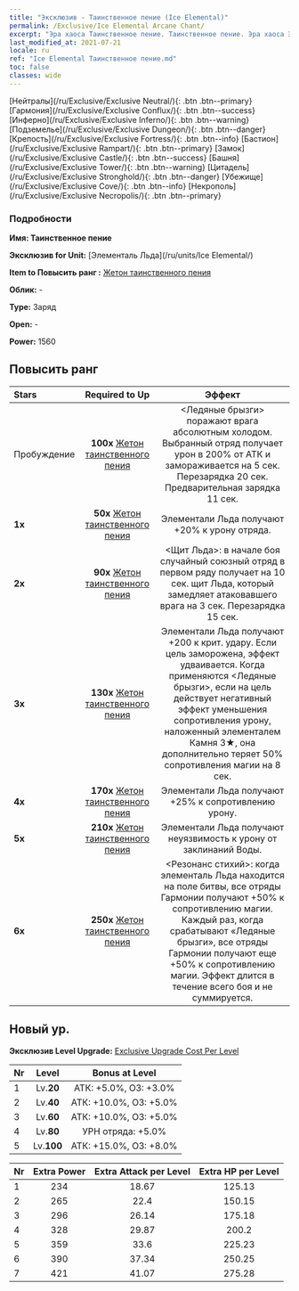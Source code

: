 ```yaml
---
title: "Эксклюзив - Таинственное пение (Ice Elemental)"
permalink: /Exclusive/Ice Elemental Arcane Chant/
excerpt: "Эра хаоса Таинственное пение. Таинственное пение. Эра хаоса Эксклюзив Таинственное пение. Элементаль Льда Эксклюзив."
last_modified_at: 2021-07-21
locale: ru
ref: "Ice Elemental Таинственное пение.md"
toc: false
classes: wide
---
```

 [Нейтралы](/ru/Exclusive/Exclusive Neutral/){: .btn .btn--primary} [Гармония](/ru/Exclusive/Exclusive Conflux/){: .btn .btn--success} [Инферно](/ru/Exclusive/Exclusive Inferno/){: .btn .btn--warning} [Подземелье](/ru/Exclusive/Exclusive Dungeon/){: .btn .btn--danger} [Крепость](/ru/Exclusive/Exclusive Fortress/){: .btn .btn--info} [Бастион](/ru/Exclusive/Exclusive Rampart/){: .btn .btn--primary} [Замок](/ru/Exclusive/Exclusive Castle/){: .btn .btn--success} [Башня](/ru/Exclusive/Exclusive Tower/){: .btn .btn--warning} [Цитадель](/ru/Exclusive/Exclusive Stronghold/){: .btn .btn--danger} [Убежище](/ru/Exclusive/Exclusive Cove/){: .btn .btn--info} [Некрополь](/ru/Exclusive/Exclusive Necropolis/){: .btn .btn--primary} 

### Подробности
 **Имя: Таинственное пение** 

 **Эксклюзив for Unit:** [Элементаль Льда](/ru/units/Ice Elemental/) 

 **Item to Повысить ранг :** [Жетон таинственного пения](/ItemsRU/con_915/)

 **Облик:** -

 **Type:** Заряд

 **Open:** -

 **Power:** 1560

## Повысить ранг 

  |     Stars    |  Required to Up | Эффект |
  |:-------------|:---------------:|:---------------:|
  |  Пробуждение  | **100x** [Жетон таинственного пения](/ItemsRU/con_915/) | <Ледяные брызги> поражают врага абсолютным холодом. Выбранный отряд получает урон в 200% от АТК и замораживается на 5 сек. Перезарядка 20 сек. Предварительная зарядка 11 сек. |
  | **1x** <i class="fas fa-star"/> | **50x** [Жетон таинственного пения](/ItemsRU/con_915/) | Элементали Льда получают +20% к урону отряда. |
  | **2x** <i class="fas fa-star"/> | **90x** [Жетон таинственного пения](/ItemsRU/con_915/) | <Щит Льда>: в начале боя случайный союзный отряд в первом ряду получает на 10 сек. щит Льда, который замедляет атаковавшего врага на 3 сек. Перезарядка 15 сек. |
  | **3x** <i class="fas fa-star"/> | **130x** [Жетон таинственного пения](/ItemsRU/con_915/) | Элементали Льда получают +200 к крит. удару. Если цель заморожена, эффект удваивается. Когда применяются <Ледяные брызги>, если на цель действует негативный эффект уменьшения сопротивления урону, наложенный элементалем Камня 3★, она дополнительно теряет 50% сопротивления магии на 8 сек. |
  | **4x** <i class="fas fa-star"/> | **170x** [Жетон таинственного пения](/ItemsRU/con_915/) | Элементали Льда получают +25% к сопротивлению урону. |
  | **5x** <i class="fas fa-star"/> | **210x** [Жетон таинственного пения](/ItemsRU/con_915/) | Элементали Льда получают неуязвимость к урону от заклинаний Воды. |
  | **6x** <i class="fas fa-star"/> | **250x** [Жетон таинственного пения](/ItemsRU/con_915/) | <Резонанс стихий>: когда элементаль Льда находится на поле битвы, все отряды Гармонии получают +50% к сопротивлению магии. Каждый раз, когда срабатывают «Ледяные брызги», все отряды Гармонии получают еще +50% к сопротивлению магии. Эффект длится в течение всего боя и не суммируется. |


## Новый ур.
 **Эксклюзив Level Upgrade:** [Exclusive Upgrade Cost Per Level](/Exclusive/ExclusiveUpgradeCostPerLevel/)

  |  Nr  |   Level  | Bonus at Level |
  |:-----|:--------:|:--------------:|
  | 1 | Lv.**20** | АТК: +5.0%, ОЗ: +3.0% |
  | 2 | Lv.**40** | АТК: +10.0%, ОЗ: +5.0% |
  | 3 | Lv.**60** | АТК: +10.0%, ОЗ: +5.0% |
  | 4 | Lv.**80** | УРН отряда: +5.0% |
  | 5 | Lv.**100** | АТК: +15.0%, ОЗ: +8.0% |


  |  Nr  |  Extra Power | Extra Attack per Level | Extra HP per Level |
  |:-----|:--------:|:--------:|:--------:|
  | 1 | 234 | 18.67 | 125.13 |
  | 2 | 265 | 22.4 | 150.15 |
  | 3 | 296 | 26.14 | 175.18 |
  | 4 | 328 | 29.87 | 200.2 |
  | 5 | 359 | 33.6 | 225.23 |
  | 6 | 390 | 37.34 | 250.25 |
  | 7 | 421 | 41.07 | 275.28 |


